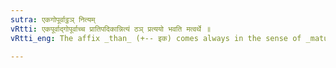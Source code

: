 ```yaml
---
sutra: एकगोपूर्वाट्ठञ् नित्यम्
vRtti: एकपूर्वाद्गोपूर्वाच्च प्रातिपदिकान्नित्यं ठञ् प्रत्ययो भवति मत्वर्थे ॥
vRtti_eng: The affix _than_ (+-- इक) comes always in the sense of _matup_, after a stem, which in composition is preceded by एक or गो ॥

---
```

